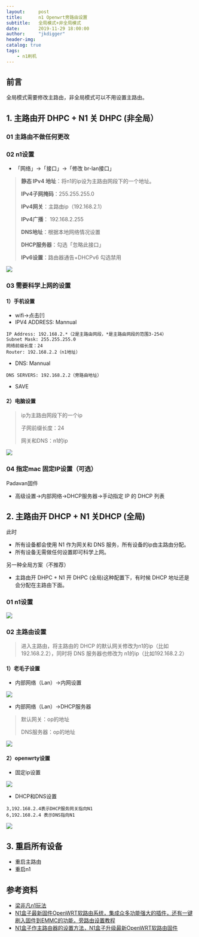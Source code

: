 ```yaml
---
layout:     post
title:      n1 Openwrt旁路由设置
subtitle:   全局模式+非全局模式
date:       2019-11-29 18:00:00
author:     "jkdigger"
header-img: 
catalog: true
tags:
    - n1刷机
---
```




## 前言
全局模式需要修改主路由，非全局模式可以不用设置主路由。


## 1. 主路由开 DHPC + N1 关 DHPC (非全局）

### 01 主路由不做任何更改

### 02 n1设置

- 「网络」→「接口」→「修改 br-lan接口」

> **静态 IPv4 地址**：将n1的ip设为主路由网段下的一个地址。
>
> **IPv4子网掩码**：255.255.255.0
>
> **IPv4网关**：主路由ip（192.168.2.1）
>
> **IPv4广播**： 192.168.2.255 
>
>  **DNS地址**：根据本地网络情况设置 
>
> **DHCP服务器**：勾选「忽略此接口」
>
> **IPv6设置**：路由器通告+DHCPv6 勾选禁用

![](https://raw.githubusercontent.com/jkdigger/picForBlog/master/images/20191129213827.jpg)

### 03 需要科学上网的设置

#### 1）手机设置

- wifi->点击[!]
- IPV4 ADDRESS: Mannual

```
IP Address: 192.168.2.*（2是主路由网段，*是主路由网段的范围3-254）
Subnet Mask: 255.255.255.0
网络前缀长度：24
Router: 192.168.2.2（n1地址）
```

- DNS: Mannual

```
DNS SERVERS: 192.168.2.2（旁路由地址）
```

- SAVE

#### 2）电脑设置

> ip为主路由网段下的一个ip
>
> 子网前缀长度：24
>
> 网关和DNS：n1的ip

![](https://raw.githubusercontent.com/jkdigger/picForBlog/master/images/20191206132749.png)

### 04 指定mac 固定IP设置（可选）

Padavan固件

- 高级设置→内部网络→DHCP服务器→手动指定 IP 的 DHCP 列表

## 2. 主路由开 DHCP + N1 关DHCP (全局)

此时

- 所有设备都会使用 N1 作为网关和 DNS 服务，所有设备的ip由主路由分配。
- 所有设备无需做任何设置即可科学上网。

另一种全局方案（不推荐）

- 主路由开 DHPC + N1 开 DHPC (全局)这种配置下，有时候 DHCP 地址还是会分配在主路由下面。

### 01 n1设置

![](https://raw.githubusercontent.com/jkdigger/picForBlog/master/images/20191127230010.jpg)

### 02 主路由设置

> 进入主路由，将主路由的 DHCP 的默认网关修改为n1的ip（比如192.168.2.2），同时将 DNS 服务器也修改为 n1的ip（比如192.168.2.2）

#### 1）老毛子设置

- 内部网络（Lan）→内网设置

![](https://raw.githubusercontent.com/jkdigger/picForBlog/master/images/20191127225617.jpg)

- 内部网络（Lan）→DHCP服务器

> 默认网关：op的地址
>
> DNS服务器：op的地址

![](https://raw.githubusercontent.com/jkdigger/picForBlog/master/images/20191127225434.jpg)

#### 2）openwrty设置

- 固定ip设置

![](https://raw.githubusercontent.com/jkdigger/picForBlog/master/images/20191129204453.png)

- DHCP和DNS设置

````
3,192.168.2.4表示DHCP服务网关指向N1  
6,192.168.2.4 表示DNS指向N1
````

![](https://raw.githubusercontent.com/jkdigger/picForBlog/master/images/20191129204623.png)

## 3. 重启所有设备

- 重启主路由
- 重启n1

## 参考资料

-  [梁非凡n1玩法](https://github.com/real-pin1group/3000web/wiki/playerdev_n1) 
-  [N1盒子最新固件OpenWRT软路由系统，集成众多功能强大的插件，还有一键刷入固件到EMMC的功能，旁路由设置教程](https://www.youtube.com/watch?v=v2OUZXXmaIw)
-  [N1盒子作主路由器的设置方法，N1盒子升级最新OpenWRT软路由固件](https://www.youtube.com/watch?v=29-uZtjf1nQ)